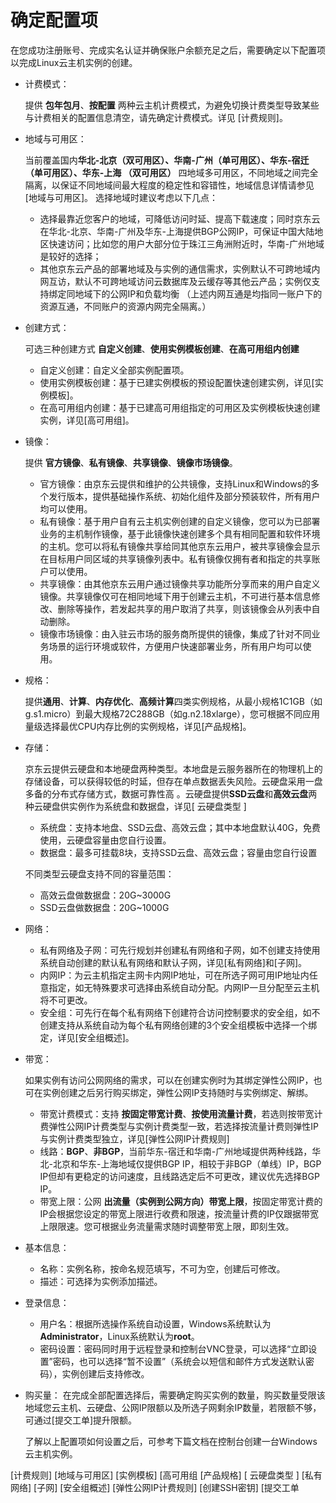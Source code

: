 # 确定配置项
在您成功注册账号、完成实名认证并确保账户余额充足之后，需要确定以下配置项以完成Linux云主机实例的创建。
* 计费模式：
   
   提供 **包年包月**、**按配置** 两种云主机计费模式，为避免切换计费类型导致某些与计费相关的配置信息清空，请先确定计费模式。详见 [计费规则]。
* 地域与可用区：
   
   当前覆盖国内**华北-北京（双可用区）、华南-广州（单可用区）、华东-宿迁（单可用区）、华东-上海 （双可用区）** 四地域多可用区，不同地域之间完全隔离，以保证不同地域间最大程度的稳定性和容错性，地域信息详情请参见[地域与可用区]。
   选择地域时建议考虑以下几点：
     * 选择最靠近您客户的地域，可降低访问时延、提高下载速度；同时京东云在华北-北京、华南-广州及华东-上海提供BGP公网IP，可保证中国大陆地区快速访问；比如您的用户大部分位于珠江三角洲附近时，华南-广州地域是较好的选择；
     * 其他京东云产品的部署地域及与实例的通信需求，实例默认不可跨地域内网互访，默认不可跨地域访问云数据库及云缓存等其他云产品；实例仅支持绑定同地域下的公网IP和负载均衡
（上述内网互通是均指同一账户下的资源互通，不同账户的资源内网完全隔离。）

* 创建方式：
   
   可选三种创建方式 **自定义创建**、**使用实例模板创建**、**在高可用组内创建**
    * 自定义创建：自定义全部实例配置项。
    * 使用实例模板创建：基于已建实例模板的预设配置快速创建实例，详见[实例模板]。
    * 在高可用组内创建：基于已建高可用组指定的可用区及实例模板快速创建实例，详见[高可用组]。
* 镜像：
   
   提供 **官方镜像**、**私有镜像**、**共享镜像**、**镜像市场镜像**。
   *  官方镜像：由京东云提供和维护的公共镜像，支持Linux和Windows的多个发行版本，提供基础操作系统、初始化组件及部分预装软件，所有用户均可以使用。
   *  私有镜像：基于用户自有云主机实例创建的自定义镜像，您可以为已部署业务的主机制作镜像，基于此镜像快速创建多个具有相同配置和软件环境的主机。您可以将私有镜像共享给同其他京东云用户，被共享镜像会显示在目标用户同区域的共享镜像列表中。私有镜像仅拥有者和指定的共享账户可以使用。
   * 共享镜像：由其他京东云用户通过镜像共享功能所分享而来的用户自定义镜像。共享镜像仅可在相同地域下用于创建云主机，不可进行基本信息修改、删除等操作，若发起共享的用户取消了共享，则该镜像会从列表中自动删除。
   * 镜像市场镜像：由入驻云市场的服务商所提供的镜像，集成了针对不同业务场景的运行环境或软件，方便用户快速部署业务，所有用户均可以使用。       
* 规格：
    
    提供**通用**、**计算**、**内存优化**、**高频计算**四类实例规格，从最小规格1C1GB（如g.s1.micro）到最大规格72C288GB（如g.n2.18xlarge），您可根据不同应用量级选择最优CPU内存比例的实例规格，详见[产品规格]。
* 存储：
    
    京东云提供云硬盘和本地硬盘两种类型。本地盘是云服务器所在的物理机上的存储设备，可以获得较低的时延，但存在单点数据丢失风险。云硬盘采用一盘多备的分布式存储方式，数据可靠性高 。云硬盘提供**SSD云盘**和**高效云盘**两种云硬盘供实例作为系统盘和数据盘，详见[ 云硬盘类型  ]
    * 系统盘：支持本地盘、SSD云盘、高效云盘；其中本地盘默认40G，免费使用，云硬盘容量由您自行设置。
    * 数据盘：最多可挂载8块，支持SSD云盘、高效云盘；容量由您自行设置
    
   不同类型云硬盘支持不同的容量范围：
   * 高效云盘做数据盘：20G~3000G                
   * SSD云盘做数据盘：20G~1000G 
 * 网络：
    *  私有网络及子网：可先行规划并创建私有网络和子网，如不创建支持使用系统自动创建的默认私有网络和默认子网，详见[私有网络]和[子网]。
    *  内网IP：为云主机指定主网卡内网IP地址，可在所选子网可用IP地址内任意指定，如无特殊要求可选择由系统自动分配。内网IP一旦分配至云主机将不可更改。
    *  安全组：可先行在每个私有网络下创建符合访问控制要求的安全组，如不创建支持从系统自动为每个私有网络创建的3个安全组模板中选择一个绑定，详见[安全组概述]。
 * 带宽：
   
   如果实例有访问公网网络的需求，可以在创建实例时为其绑定弹性公网IP，也可在实例创建之后另行购买绑定，弹性公网IP支持随时与实例绑定、解绑。
    * 带宽计费模式：支持 **按固定带宽计费**、**按使用流量计费**，若选则按带宽计费弹性公网IP计费类型与实例计费类型一致，若选择按流量计费则弹性IP与实例计费类型独立，详见[弹性公网IP计费规则]
    * 线路：**BGP**、**非BGP**，当前华东-宿迁和华南-广州地域提供两种线路，华北-北京和华东-上海地域仅提供BGP IP，相较于非BGP（单线）IP，BGP IP但却有更稳定的访问速度，且线路选定后不可更改，建议优先选择BGP IP。
    * 带宽上限：公网 **出流量（实例到公网方向）带宽上限**，按固定带宽计费的IP会根据您设定的带宽上限进行收费和限速，按流量计费的IP仅跟据带宽上限限速。您可根据业务流量需求随时调整带宽上限，即刻生效。
 * 基本信息：
    * 名称：实例名称，按命名规范填写，不可为空，创建后可修改。
    * 描述：可选择为实例添加描述。
* 登录信息：
    * 用户名：根据所选操作系统自动设置，Windows系统默认为**Administrator**，Linux系统默认为**root**。
    * 密码设置：密码同时用于远程登录和控制台VNC登录，可以选择“立即设置”密码，也可以选择“暂不设置”（系统会以短信和邮件方式发送默认密码），实例创建后支持修改。

* 购买量：
   在完成全部配置选择后，需要确定购买实例的数量，购买数量受限该地域您云主机、云硬盘、公网IP限额以及所选子网剩余IP数量，若限额不够，可通过[提交工单]提升限额。 

    了解以上配置项如何设置之后，可参考下篇文档在控制台创建一台Windows云主机实例。

[计费规则]
[地域与可用区]
[实例模板]
[高可用组
[产品规格]
[ 云硬盘类型  ]
[私有网络]
[子网]
[安全组概述]
[弹性公网IP计费规则]
[创建SSH密钥] 
[提交工单